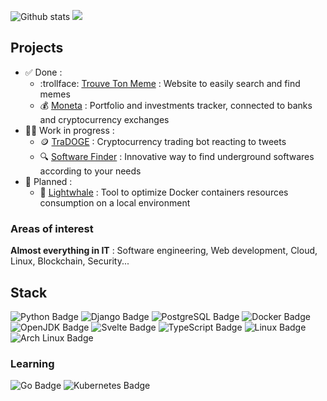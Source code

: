 <!--
# Hello, I'm Guillaume Schurck

[![Linkedin Badge](https://img.shields.io/badge/LinkedIn-0077B5?style=for-the-badge&logo=linkedin&logoColor=white&link=https://www.linkedin.com/in/guillaumeschurck/)](https://www.linkedin.com/in/guillaumeschurck/)
[![Twitter Badge](https://img.shields.io/badge/Twitter-1DA1F2?logo=twitter&logoColor=fff&style=for-the-badge)](https://www.twitter.com/gschurck/)

[![Portfolio Badge](https://img.shields.io/badge/portfolio-web-blue?style=flat&link=https://gschurck.github.io/)](https://gschurck.github.io/) 

I am a french student in computer science, at engineering school ENSIIE.
-->
<!--
- 📈 I'm currently working on a trading bot for cryptocurrency in Python, [TraDOGE](https://github.com/gschurck/tradoge)
- 💰 I plan to develop a website to help investing in cryptocurrencies, with exchanges API
- 🎓 I'm improving my skills in software/web development and cryptocurrency knowledge

**gschurck/gschurck** is a ✨ _special_ ✨ repository because its `README.md` (this file) appears on your GitHub profile.

Here are some ideas to get you started:

- 🔭 I’m currently working on ...
- 🌱 I’m currently learning ...
- 👯 I’m looking to collaborate on ...
- 🤔 I’m looking for help with ...
- 💬 Ask me about ...
- 📫 How to reach me: ...
- 😄 Pronouns: ...
- ⚡ Fun fact: ...
[![Top Langs](https://github-readme-stats.vercel.app/api/top-langs/?username=gschurck&layout=compact)](https://github.com/gschurck/github-readme-stats)

## Stats
-->
<!-- <p align=left> <img src=https://komarev.com/ghpvc/?username=gschurck alt=gschurck /> </p> -->

![Github stats](https://github-readme-stats.vercel.app/api?username=gschurck&show_icons=true&include_all_commits=true&theme=github_dark)
![](https://hit.yhype.me/github/profile?user_id=21091232)

## Projects
- ✅ Done :
  - :trollface: [Trouve Ton Meme](https://trouveton.meme/) : Website to easily search and find memes
  - 💰 [Moneta](https://deta.space/discovery/@gschurck/moneta) : Portfolio and investments tracker, connected to banks and cryptocurrency exchanges
- 👨‍💻 Work in progress :
  - 🪙 [TraDOGE](https://github.com/gschurck/tradoge) : Cryptocurrency trading bot reacting to tweets
  - 🔍 [Software Finder](https://gschurck.github.io/projects/software-finder/) : Innovative way to find underground softwares according to your needs
- 📅 Planned :
  - 🐋 [Lightwhale](https://gschurck.github.io/projects/lightwhale/) : Tool to optimize Docker containers resources consumption on a local environment

### Areas of interest

**Almost everything in IT** : Software engineering, Web development, Cloud, Linux, Blockchain, Security...

## Stack

![Python Badge](https://img.shields.io/badge/Python-3776AB?logo=python&logoColor=fff&style=for-the-badge)
![Django Badge](https://img.shields.io/badge/Django-092E20?logo=django&logoColor=fff&style=for-the-badge)
![PostgreSQL Badge](https://img.shields.io/badge/PostgreSQL-4169E1?logo=postgresql&logoColor=fff&style=for-the-badge)
![Docker Badge](https://img.shields.io/badge/Docker-2496ED?logo=docker&logoColor=fff&style=for-the-badge)
![OpenJDK Badge](https://img.shields.io/badge/OpenJDK-FFF?logo=openjdk&logoColor=000&style=for-the-badge)
![Svelte Badge](https://img.shields.io/badge/Svelte-FF3E00?logo=svelte&logoColor=fff&style=for-the-badge)
![TypeScript Badge](https://img.shields.io/badge/TypeScript-3178C6?logo=typescript&logoColor=fff&style=for-the-badge)
![Linux Badge](https://img.shields.io/badge/Linux-FCC624?logo=linux&logoColor=000&style=for-the-badge)
![Arch Linux Badge](https://img.shields.io/badge/Arch%20Linux-1793D1?logo=archlinux&logoColor=fff&style=for-the-badge)

### Learning
![Go Badge](https://img.shields.io/badge/Go-00ADD8?logo=go&logoColor=fff&style=for-the-badge)
![Kubernetes Badge](https://img.shields.io/badge/Kubernetes-326CE5?logo=kubernetes&logoColor=fff&style=for-the-badge)
